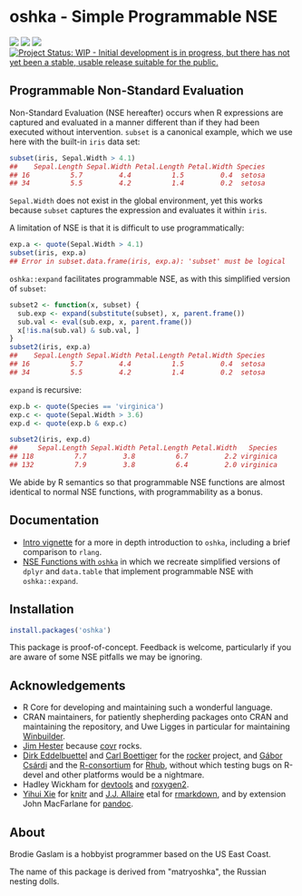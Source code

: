 <!-- README.md is generated from README.Rmd. Please edit that file -->



# oshka - Simple Programmable NSE

[![](https://travis-ci.org/brodieG/oshka.svg?branch=master)](https://travis-ci.org/brodieG/oshka)
[![](https://codecov.io/github/brodieG/oshka/coverage.svg?branch=master)](https://codecov.io/github/brodieG/oshka?branch=master)
[![](http://www.r-pkg.org/badges/version/oshka)](https://cran.r-project.org/package=oshka)
[![Project Status: WIP - Initial development is in progress, but there has not yet been a stable, usable release suitable for the public.](http://www.repostatus.org/badges/latest/wip.svg)](http://www.repostatus.org/#wip)


## Programmable Non-Standard Evaluation

Non-Standard Evaluation (NSE hereafter) occurs when R expressions are
captured and evaluated in a manner different than if they had been executed
without intervention.  `subset` is a canonical example, which we use here with
the built-in `iris` data set:


```r
subset(iris, Sepal.Width > 4.1)
##    Sepal.Length Sepal.Width Petal.Length Petal.Width Species
## 16          5.7         4.4          1.5         0.4  setosa
## 34          5.5         4.2          1.4         0.2  setosa
```

`Sepal.Width` does not exist in the global environment, yet this works because
`subset` captures the expression and evaluates it within `iris`.

A limitation of NSE is that it is difficult to use programmatically:


```r
exp.a <- quote(Sepal.Width > 4.1)
subset(iris, exp.a)
## Error in subset.data.frame(iris, exp.a): 'subset' must be logical
```

`oshka::expand` facilitates programmable NSE, as with this simplified
version of `subset`:


```r
subset2 <- function(x, subset) {
  sub.exp <- expand(substitute(subset), x, parent.frame())
  sub.val <- eval(sub.exp, x, parent.frame())
  x[!is.na(sub.val) & sub.val, ]
}
subset2(iris, exp.a)
##    Sepal.Length Sepal.Width Petal.Length Petal.Width Species
## 16          5.7         4.4          1.5         0.4  setosa
## 34          5.5         4.2          1.4         0.2  setosa
```

`expand` is recursive:


```r
exp.b <- quote(Species == 'virginica')
exp.c <- quote(Sepal.Width > 3.6)
exp.d <- quote(exp.b & exp.c)

subset2(iris, exp.d)
##     Sepal.Length Sepal.Width Petal.Length Petal.Width   Species
## 118          7.7         3.8          6.7         2.2 virginica
## 132          7.9         3.8          6.4         2.0 virginica
```

We abide by R semantics so that programmable NSE functions are almost
identical to normal NSE functions, with programmability as a bonus.


## Documentation

* [Intro
  vignette](http://htmlpreview.github.io/?https://github.com/brodieG/oshka/blob/master/inst/doc/introduction.html)
  for a more in depth introduction to `oshka`, including a brief comparison to
  `rlang`.
* [NSE Functions with
  `oshka`](http://htmlpreview.github.io/?https://github.com/brodieG/oshka/blob/master/inst/doc/nse-fun.html)
  in which we recreate simplified versions of `dplyr` and `data.table` that
  implement programmable NSE with `oshka::expand`.

## Installation


```r
install.packages('oshka')
```

This package is proof-of-concept.  Feedback is welcome, particularly if you are
aware of some NSE pitfalls we may be ignoring.

## Acknowledgements

* R Core for developing and maintaining such a wonderful language.
* CRAN maintainers, for patiently shepherding packages onto CRAN and maintaining
  the repository, and Uwe Ligges in particular for maintaining
  [Winbuilder](http://win-builder.r-project.org/).
* [Jim Hester](https://github.com/jimhester) because
  [covr](https://cran.r-project.org/package=covr) rocks.
* [Dirk Eddelbuettel](https://github.com/eddelbuettel) and [Carl
  Boettiger](https://github.com/cboettig) for the
  [rocker](https://github.com/rocker-org/rocker) project, and [Gábor
  Csárdi](https://github.com/gaborcsardi) and the
  [R-consortium](https://www.r-consortium.org/) for
  [Rhub](https://github.com/r-hub), without which testing bugs on R-devel and
  other platforms would be a nightmare.
* Hadley Wickham for [devtools](https://cran.r-project.org/package=devtools) and
  [roxygen2](https://cran.r-project.org/package=roxygen2).
* [Yihui Xie](https://github.com/yihui) for
  [knitr](https://cran.r-project.org/package=knitr) and  [J.J.
  Allaire](https://github.com/jjallaire) etal for
  [rmarkdown](https://cran.r-project.org/package=rmarkdown), and by extension
  John MacFarlane for [pandoc](http://pandoc.org/).

## About

Brodie Gaslam is a hobbyist programmer based on the US East Coast.

The name of this package is derived from "matryoshka", the Russian nesting
dolls.


